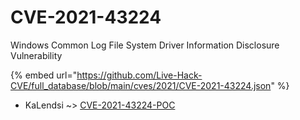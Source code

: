 # CVE-2021-43224

Windows Common Log File System Driver Information Disclosure Vulnerability

{% embed url="https://github.com/Live-Hack-CVE/full_database/blob/main/cves/2021/CVE-2021-43224.json" %}


* KaLendsi ~> [CVE-2021-43224-POC](https://www.alice-snow.ru/2021/database/cve-2021-43224/cve-2021-43224-poc-kalendsi)